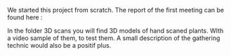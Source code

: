 We started this project from scratch. 
The report of the first meeting can be found here : 

In the folder 3D scans you will find 3D models of hand scaned plants. 
WIth a video sample of them, to test them. A small description of the gathering technic would also be a positif plus.

